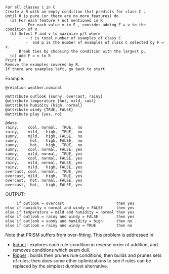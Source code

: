
```
For all classes c in C 
Create a R with an empty condition that predicts for class C . 
Until R is pure (or there are no more features) do 
  (a) For each feature F not mentioned in R 
          For each value v in F , consider adding F = v to the condition of R 
  (b) Select F and v to maximize p/t where 
         - t is total number of examples of class C 
         -  and p is the number of examples of class C selected by F = v. 
      Break ties by choosing the condition with the largest p. 
  (c) Add F = v to R 
Print R 
Remove the examples covered by R. 
If there are examples left, go back to start
```
Example:
```
@relation weather.nominal

@attribute outlook {sunny, overcast, rainy}
@attribute temperature {hot, mild, cool}
@attribute humidity {high, normal}
@attribute windy {TRUE, FALSE}
@attribute play {yes, no}

@data
rainy,    cool, normal,  TRUE,  no
rainy,    mild,   high,  TRUE,  no
sunny,    mild,   high, FALSE,  no
sunny,     hot,   high, FALSE,  no
sunny,     hot,   high,  TRUE,  no
sunny,    cool, normal, FALSE, yes
sunny,    mild, normal,  TRUE, yes
rainy,    cool, normal, FALSE, yes
rainy,    mild, normal, FALSE, yes
rainy,    mild,   high, FALSE, yes
overcast, cool, normal,  TRUE, yes
overcast, mild,   high,  TRUE, yes
overcast,  hot, normal, FALSE, yes
overcast,  hot,   high, FALSE, yes
```


OUTPUT:
```
     if outlook = overcast                       then yes
else if humidity = normal and windy = FALSE      then yes
else if temperature = mild and humidity = normal then yes
else if outlook = rainy and windy = FALSE        then yes
else if outlook = sunny and humidity = high      then no
else if outlook = rainy and windy = TRUE         then no
```

Note that PRISM suffers from over-fitting. This problem is addressed in

  * [Induct](AlgorithmInduct.md) : explores each rule-condition in reverse order of addition, and removes conditions which seem dull.
  * [Ripper](AlgorithmRipper.md) : builds then prunes rule conditions; then builds and prunes sets of rules; then does some other optimizations to see if rules can be replaced by the simplest dumbest alternative.